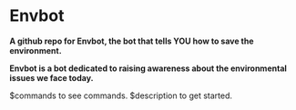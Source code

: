 # Envbot
**A github repo for Envbot, the bot that tells YOU how to save the environment.**

**Envbot is a bot dedicated to raising awareness about the environmental issues we face today.**

$commands to see commands.
$description to get started.
